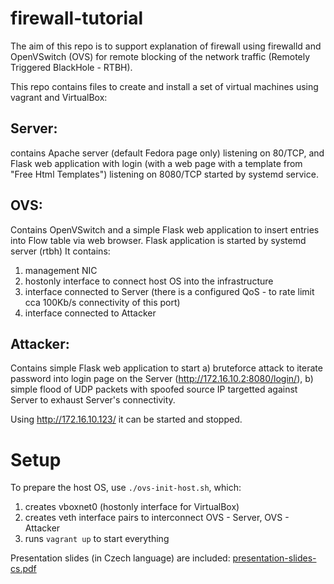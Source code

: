 # firewall-tutorial

The aim of this repo is to support explanation of firewall using
firewalld and OpenVSwitch (OVS) for remote blocking of the network traffic (Remotely Triggered BlackHole - RTBH).

This repo contains files to create and install a set of virtual machines using vagrant and VirtualBox:

## Server:

contains Apache server (default Fedora page only) listening on 80/TCP,
and Flask web application with login (with a web page with a template from
"Free Html Templates") listening on 8080/TCP started by systemd service.

## OVS:

Contains OpenVSwitch and a simple Flask web application to insert entries into Flow table via web browser.
Flask application is started by systemd server (rtbh)
It contains:
1) management NIC
2) hostonly interface to connect host OS into the infrastructure
3) interface connected to Server (there is a configured QoS - to rate limit cca 100Kb/s connectivity of this port)
4) interface connected to Attacker

## Attacker:

Contains simple Flask web application to start a) bruteforce attack to iterate password into login page on the Server (http://172.16.10.2:8080/login/),
b) simple flood of UDP packets with spoofed source IP targetted against Server to exhaust Server's connectivity.

Using http://172.16.10.123/ it can be started and stopped.

# Setup

To prepare the host OS, use `./ovs-init-host.sh`, which:

1. creates vboxnet0 (hostonly interface for VirtualBox)
2. creates veth interface pairs to interconnect OVS - Server, OVS - Attacker
3. runs `vagrant up` to start everything

Presentation slides (in Czech language) are included: [presentation-slides-cs.pdf](presentation-slides-cs.pdf)

